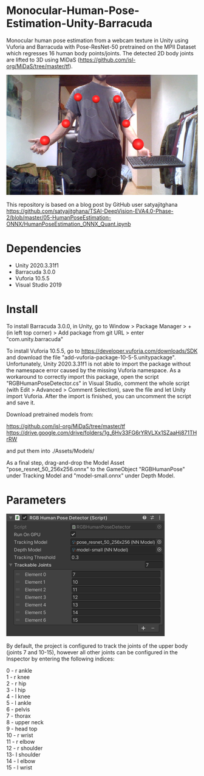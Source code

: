 # Monocular-Human-Pose-Estimation-Unity-Barracuda
Monocular human pose estimation from a webcam texture in Unity using Vuforia and Barracuda with Pose-ResNet-50 pretrained on the MPII Dataset which regresses 16 human body points/joints. The detected 2D body joints are lifted to 3D using MiDaS (https://github.com/isl-org/MiDaS/tree/master/tf).

![preview](/img/preview.png)
  
This repository is based on a blog post by GitHub user satyajitghana  
https://github.com/satyajitghana/TSAI-DeepVision-EVA4.0-Phase-2/blob/master/05-HumanPoseEstimation-ONNX/HumanPoseEstimation_ONNX_Quant.ipynb

# Dependencies
- Unity 2020.3.31f1  
- Barracuda 3.0.0  
- Vuforia 10.5.5  
- Visual Studio 2019  

# Install
To install Barracuda 3.0.0, in Unity, go to Window > Package Manager > + (in left top corner) > Add package from git URL > enter "com.unity.barracuda"
  
To install Vuforia 10.5.5, go to https://developer.vuforia.com/downloads/SDK and download the file "add-vuforia-package-10-5-5.unitypackage". Unfortunately, Unity 2020.3.31f1 is not able to import the package without the namespace error caused by the missing Vuforia namespace. As a workaround to correctly import this package, open the script "RGBHumanPoseDetector.cs" in Visual Studio, comment the whole script (with Edit > Advanced > Comment Selection), save the file and let Unity import Vuforia. After the import is finished, you can uncomment the script and save it.
  
Download pretrained models from:

https://github.com/isl-org/MiDaS/tree/master/tf
https://drive.google.com/drive/folders/1g_6Hv33FG6rYRVLXx1SZaaHj871THrRW  

and put them into ./Assets/Models/

As a final step, drag-and-drop the Model Asset "pose_resnet_50_256x256.onnx" to the GameObject "RGBHumanPose" under Tracking Model and "model-small.onnx" under Depth Model.

# Parameters

![Inspector panel of the RGBHumanPose GameObject](/img/settings.png)

By default, the project is configured to track the joints of the upper body (joints 7 and 10-15), however all other joints can be configured in the Inspector by entering the following indices:

0 - r ankle     
1 - r knee      
2 - r hip       
3 - l hip       
4 - l knee      
5 - l ankle     
6 - pelvis      
7 - thorax      
8 - upper neck  
9 - head top  
10 - r wrist  
11 - r elbow  
12 - r shoulder  
13- l shoulder   
14 - l elbow   
15 - l wrist  
